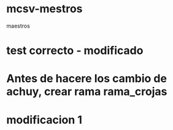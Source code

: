 # mcsv-mestros
maestros


# test correcto - modificado

# Antes de hacere los cambio de achuy, crear rama rama_crojas

# modificacion 1
